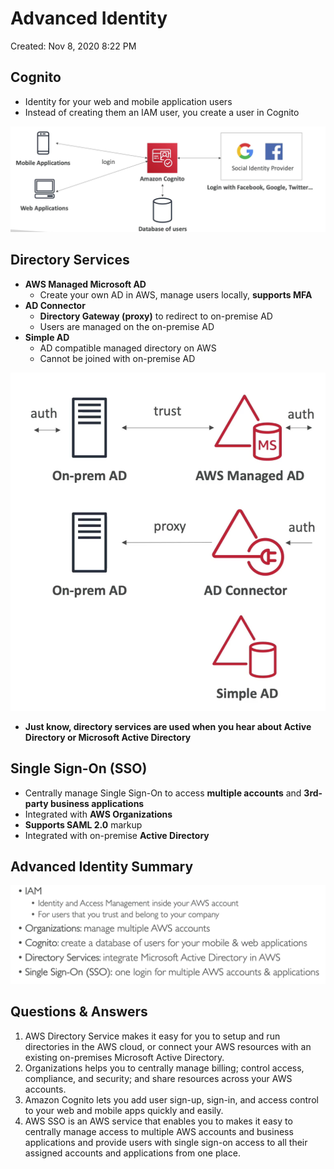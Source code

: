 # Advanced Identity

Created: Nov 8, 2020 8:22 PM

## Cognito

- Identity for your web and mobile application users
- Instead of creating them an IAM user, you create a user in Cognito

![Advanced%20Identity%2010f869d6f5c9451eb7d6677522864184/Untitled.png](Advanced%20Identity%2010f869d6f5c9451eb7d6677522864184/Untitled.png)

## Directory Services

- **AWS Managed Microsoft AD**
    - Create your own AD in AWS, manage users locally, **supports MFA**
- **AD Connector**
    - **Directory Gateway (proxy)** to redirect to on-premise AD
    - Users are managed on the on-premise AD
- **Simple AD**
    - AD compatible managed directory on AWS
    - Cannot be joined with on-premise AD

![Advanced%20Identity%2010f869d6f5c9451eb7d6677522864184/Untitled%201.png](Advanced%20Identity%2010f869d6f5c9451eb7d6677522864184/Untitled%201.png)

- **Just know, directory services are used when you hear about Active Directory or Microsoft Active Directory**

## Single Sign-On (SSO)

- Centrally manage Single Sign-On to access **multiple accounts** and **3rd-party business applications**
- Integrated with **AWS Organizations**
- **Supports SAML 2.0** markup
- Integrated with on-premise **Active Directory**

## Advanced Identity Summary

![Advanced%20Identity%2010f869d6f5c9451eb7d6677522864184/Untitled%202.png](Advanced%20Identity%2010f869d6f5c9451eb7d6677522864184/Untitled%202.png)

## Questions & Answers

1. AWS Directory Service makes it easy for you to setup and run directories in the AWS cloud, or connect your AWS resources with an existing on-premises Microsoft Active Directory.
2. Organizations helps you to centrally manage billing; control access, compliance, and security; and share resources across your AWS accounts.
3. Amazon Cognito lets you add user sign-up, sign-in, and access control to your web and mobile apps quickly and easily.
4. AWS SSO is an AWS service that enables you to makes it easy to centrally manage access to multiple AWS accounts and business applications and provide users with single sign-on access to all their assigned accounts and applications from one place.
